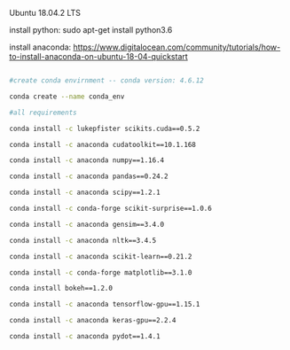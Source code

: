 Ubuntu 18.04.2 LTS

install python: sudo apt-get install python3.6

install anaconda: https://www.digitalocean.com/community/tutorials/how-to-install-anaconda-on-ubuntu-18-04-quickstart


```bash

#create conda envirnment -- conda version: 4.6.12

conda create --name conda_env

#all requirements

conda install -c lukepfister scikits.cuda==0.5.2

conda install -c anaconda cudatoolkit==10.1.168

conda install -c anaconda numpy==1.16.4

conda install -c anaconda pandas==0.24.2

conda install -c anaconda scipy==1.2.1

conda install -c conda-forge scikit-surprise==1.0.6

conda install -c anaconda gensim==3.4.0

conda install -c anaconda nltk==3.4.5

conda install -c anaconda scikit-learn==0.21.2

conda install -c conda-forge matplotlib==3.1.0

conda install bokeh==1.2.0

conda install -c anaconda tensorflow-gpu==1.15.1

conda install -c anaconda keras-gpu==2.2.4

conda install -c anaconda pydot==1.4.1
